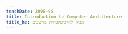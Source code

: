 ```yaml
---
teachDate: 2008-9S
title: Introduction to Computer Architecture
title_he: מבוא לארכיטקטורת מחשבים
---
```

